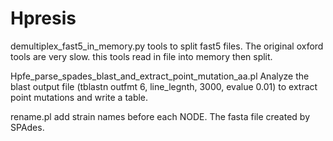 # Hpresis
demultiplex_fast5_in_memory.py
tools to split fast5 files. The original oxford tools are very slow. this tools read in file into memory then split.


Hpfe_parse_spades_blast_and_extract_point_mutation_aa.pl
Analyze the blast output file (tblastn outfmt 6, line_legnth, 3000, evalue 0.01) to extract point mutations and write a table.


rename.pl
add strain names before each NODE. The fasta file created by SPAdes.

